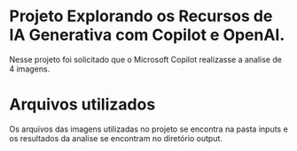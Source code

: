 # Projeto Explorando os Recursos de IA Generativa com Copilot e OpenAI.

Nesse projeto foi solicitado que o Microsoft Copilot realizasse a analise de 4 imagens. 


# Arquivos utilizados

Os arquivos das imagens utilizadas no projeto se encontra na pasta inputs e os resultados da analise se encontram no diretório output.

